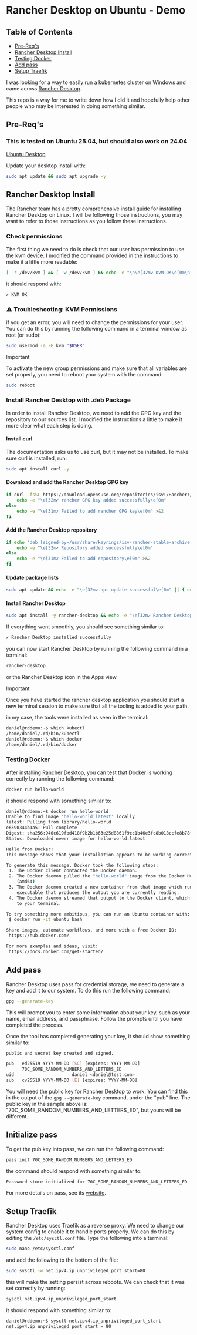 # Rancher Desktop on Ubuntu - Demo

## Table of Contents

- [Pre-Req's](#pre-reqs)
- [Rancher Desktop Install](#rancher-desktop-install)
- [Testing Docker](#testing-docker)
- [Add pass](#add-pass)
- [Setup Traefik](#setup-traefik)

I was looking for a way to easily run a kubernetes cluster on Windows and came across [Rancher Desktop](https://rancherdesktop.io/).

This repo is a way for me to write down how I did it and hopefully help other people who may be interested in doing something similar.

## Pre-Req's

### This is tested on Ubuntu 25.04, but should also work on 24.04

[Ubuntu Desktop](https://ubuntu.com/download/desktop)

Update your desktop install with:

```bash
sudo apt update && sudo apt upgrade -y
```

## Rancher Desktop Install

The Rancher team has a pretty comprehensive [install guide](https://docs.rancherdesktop.io/getting-started/installation/#linux) for installing Rancher Desktop on Linux. I will be following those instructions, you may want to refer to those instructions as you follow these instructions.

### Check permissions

The first thing we need to do is check that our user has permission to use the kvm device. I modified the command provided in the instructions to make it a little more readable:

```bash
[ -r /dev/kvm ] && [ -w /dev/kvm ] && echo -e "\n\e[32m✔ KVM OK\e[0m\n" || echo -e "\n\e[31m✗ problem with permissions\e[0m\n"
```

it should respond with:

```bash
✔ KVM OK
```

### ⚠️ Troubleshooting: KVM Permissions

if you get an error, you will need to change the permissions for your user. You can do this by running the following command in a terminal window as root (or sudo):

```bash
sudo usermod -a -G kvm "$USER"
```

> [!IMPORTANT]
> To activate the new group permissions and make sure that all variables are set properly, you need to reboot your system with the command:

```bash
sudo reboot
```

### Install Rancher Desktop with .deb Package

In order to install Rancher Desktop, we need to add the GPG key and the repository to our sources list. I modified the instructions a little to make it more clear what each step is doing.

#### Install curl

The documentation asks us to use curl, but it may not be installed. To make sure curl is installed, run:

```bash
sudo apt install curl -y
```

#### Download and add the Rancher Desktop GPG key

```bash
if curl -fsSL https://download.opensuse.org/repositories/isv:/Rancher:/stable/deb/Release.key | gpg --dearmor | sudo tee /usr/share/keyrings/isv-rancher-stable-archive-keyring.gpg > /dev/null; then
    echo -e "\e[32m✔ rancher GPG key added successfully\e[0m"
else
    echo -e "\e[31m✗ Failed to add rancher GPG key\e[0m" >&2
fi
```

#### Add the Rancher Desktop repository

```bash
if echo 'deb [signed-by=/usr/share/keyrings/isv-rancher-stable-archive-keyring.gpg] https://download.opensuse.org/repositories/isv:/Rancher:/stable/deb/ ./' | sudo tee /etc/apt/sources.list.d/isv-rancher-stable.list > /dev/null; then
    echo -e "\e[32m✔ Repository added successfully\e[0m"
else
    echo -e "\e[31m✗ Failed to add repository\e[0m" >&2
fi
```

#### Update package lists

```bash
sudo apt update && echo -e "\e[32m✔ apt update successful\e[0m" || { echo -e "\e[31m✗ apt update failed\e[0m" >&2;}
```

#### Install Rancher Desktop

```bash
sudo apt install -y rancher-desktop && echo -e "\e[32m✔ Rancher Desktop installed successfully\e[0m" || { echo -e "\e[31m✗ Rancher Desktop installation failed\e[0m" >&2;}
```

If everything went smoothly, you should see something similar to:

```bash
✔ Rancher Desktop installed successfully
```

you can now start Rancher Desktop by running the following command in a terminal:

```bash
rancher-desktop
```

or the Rancher Desktop icon in the Apps view.

> [!IMPORTANT]
> Once you have started the rancher desktop application you should start a new terminal session to make sure that all the tooling is added to your path.

in my case, the tools were installed as seen in the terminal:

```bash
daniel@rddemo:~$ which kubectl
/home/daniel/.rd/bin/kubectl
daniel@rddemo:~$ which docker
/home/daniel/.rd/bin/docker
```

### Testing Docker

After installing Rancher Desktop, you can test that Docker is working correctly by running the following command:

```bash
docker run hello-world
```

it should respond with something similar to:

```bash
daniel@rddemo:~$ docker run hello-world
Unable to find image 'hello-world:latest' locally
latest: Pulling from library/hello-world
e6590344b1a5: Pull complete 
Digest: sha256:940c619fbd418f9b2b1b63e25d8861f9cc1b46e3fc8b018ccfe8b78f19b8cc4f
Status: Downloaded newer image for hello-world:latest

Hello from Docker!
This message shows that your installation appears to be working correctly.

To generate this message, Docker took the following steps:
 1. The Docker client contacted the Docker daemon.
 2. The Docker daemon pulled the "hello-world" image from the Docker Hub.
    (amd64)
 3. The Docker daemon created a new container from that image which runs the
    executable that produces the output you are currently reading.
 4. The Docker daemon streamed that output to the Docker client, which sent it
    to your terminal.

To try something more ambitious, you can run an Ubuntu container with:
 $ docker run -it ubuntu bash

Share images, automate workflows, and more with a free Docker ID:
 https://hub.docker.com/

For more examples and ideas, visit:
 https://docs.docker.com/get-started/

```

## Add pass

Rancher Desktop uses pass for credential storage, we need to generate a key and add it to our system. To do this run the following command:

```bash
gpg --generate-key
```

This will prompt you to enter some information about your key, such as your name, email address, and passphrase. Follow the prompts until you have completed the process.

Once the tool has completed generating your key, it should show something similar to:

```bash
public and secret key created and signed.

pub   ed25519 YYYY-MM-DD [SC] [expires: YYYY-MM-DD]
      70C_SOME_RANDOM_NUMBERS_AND_LETTERS_ED
uid                      daniel <daniel@test.com>
sub   cv25519 YYYY-MM-DD [E] [expires: YYYY-MM-DD]
```

You will need the public key for Rancher Desktop to work. You can find this in the output of the `gpg --generate-key` command, under the "pub" line. The public key in the sample above is: "70C_SOME_RANDOM_NUMBERS_AND_LETTERS_ED", but yours will be different.

## Initialize pass

To get the pub key into pass, we can run the following command:

```bash
pass init 70C_SOME_RANDOM_NUMBERS_AND_LETTERS_ED
```

the command should respond with something similar to:

```bash
Password store initialized for 70C_SOME_RANDOM_NUMBERS_AND_LETTERS_ED
```

For more details on pass, see its [website](https://www.passwordstore.org/).

## Setup Traefik

Rancher Desktop uses Traefik as a reverse proxy. We need to change our system config to enable it to handle ports properly. We can do this by editing the `/etc/sysctl.conf` file. Type the following into a terminal:

```bash
sudo nano /etc/sysctl.conf
```

and add the following to the bottom of the file:

```bash
sudo sysctl -w net.ipv4.ip_unprivileged_port_start=80
```

this will make the setting persist across reboots. We can check that it was set correctly by running:

```bash
sysctl net.ipv4.ip_unprivileged_port_start
```

it should respond with something similar to:

```bash
daniel@rddemo:~$ sysctl net.ipv4.ip_unprivileged_port_start
net.ipv4.ip_unprivileged_port_start = 80
```
